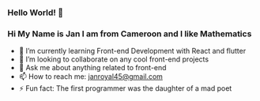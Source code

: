### Hello World! 👋
### Hi My Name is Jan I am from Cameroon and I like Mathematics

- 🌱 I’m currently learning Front-end Development with React and flutter
- 👯 I’m looking to collaborate on any cool front-end projects
- 💬 Ask me about anything related to front-end
- 📫 How to reach me: janroyal45@gmail.com
- ⚡ Fun fact: The first programmer was the daughter of a mad poet


